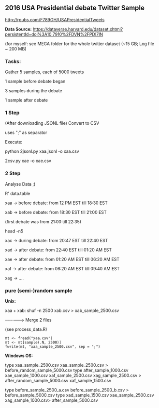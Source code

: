 ## 2016 USA Presidential debate Twitter Sample

<http://rpubs.com/F789GH/USAPresidentialTweets>

**Data Source:** <https://dataverse.harvard.edu/dataset.xhtml?persistentId=doi%3A10.7910%2FDVN%2FPDI7IN>

(for myself: see MEGA folder for the whole twitter dataset (~15 GB; Log file ~ 200 MB)

### Tasks:
Gather 5 samples, each of 5000 tweets

1 sample before debate began

3 samples during the debate

1 sample after debate

### 1 Step
(After downloading JSONL file) Convert to CSV

uses ";" as separator

Execute:

python 2jsonl.py xaa.jsonl -o xaa.csv

2csv.py xae -o xae.csv

### 2 Step
Analyse Data ;)

R' data.table

xaa -> before debate: from 12 PM EST till 18:30 EST

xab -> before debate: from 18:30 EST till 21:00 EST 

(first debate was from 21:00 till 22:35)

head -n5 

xac -> during debate: from 20:47 EST till 22:40 EST

xad -> after  debate: from 22:40 EST till 01:20 AM EST

xae -> after  debate: from 01:20 AM EST till 06:20 AM EST

xaf -> after  debate: from 06:20 AM EST till 09:40 AM EST

xag ->  ....


### pure (semi-)random sample

**Unix:**

xaa + xab: shuf -n 2500 xab.csv > xab_sample_2500.csv

-------> Merge 2 files

(see process_data.R)

```
mt <- fread("xaa.csv")
mt <- mt[sample(.N, 2500)]
fwrite(mt, "xaa_sample_2500.csv", sep = ";")
```

**Windows OS:** 

type xaa_sample_2500.csv xaa_sample_2500.csv > before_random_sample_5000.csv
type after_sample_1000.csv xae_sample_1000.csv xaf_sample_2500.csv xag_sample_2500.csv > after_random_sample_5000.csv
xaf_sample_1500.csv 

type before_sample_2500_a.csv before_sample_2500_b.csv > before_sample_5000.csv
type xad_sample_1500.csv xae_sample_2500.csv xag_sample_1000.csv> after_sample_5000.csv


